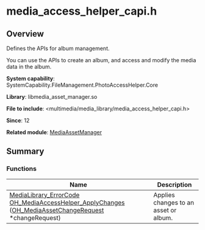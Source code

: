 # media_access_helper_capi.h


## Overview

Defines the APIs for album management.

You can use the APIs to create an album, and access and modify the media data in the album.

**System capability**: SystemCapability.FileManagement.PhotoAccessHelper.Core

**Library**: libmedia_asset_manager.so

**File to include**: &lt;multimedia/media_library/media_access_helper_capi.h&gt;

**Since**: 12

**Related module**: [MediaAssetManager](_media_asset_manager.md)


## Summary


### Functions

| Name| Description| 
| -------- | -------- |
| [MediaLibrary_ErrorCode](_media_asset_manager.md#medialibrary_errorcode) [OH_MediaAccessHelper_ApplyChanges](_media_asset_manager.md#oh_mediaaccesshelper_applychanges) ([OH_MediaAssetChangeRequest](_media_asset_manager.md#oh_mediaassetchangerequest) \*changeRequest) | Applies changes to an asset or album.| 
